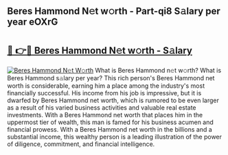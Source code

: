 ## Beres Hammond N𝚎t w𝚘rth - Part-qi8 S𝚊lary per year eOXrG

# <h2><a href="http://gc1bi7.nevu.top/?p=Beres+Hammond">🔗 👉🔴 Beres Hammond N𝚎t w𝚘rth - S𝚊lary</a></h2>

[![Beres Hammond N𝚎t W𝚘rth](https://i.imgur.com/Oavwk0R.jpeg)](http://gc1bi7.nevu.top/?p=Beres+Hammond)
What is Beres Hammond n𝚎t w𝚘rth? What is Beres Hammond s𝚊lary per year?
This rich person's Beres Hammond net worth is considerable, earning him a place among the industry's most financially successful. His income from his job is impressive, but it is dwarfed by Beres Hammond net worth, which is rumored to be even larger as a result of his varied business activities and valuable real estate investments. With a Beres Hammond net worth that places him in the uppermost tier of wealth, this man is famed for his business acumen and financial prowess. With a Beres Hammond net worth in the billions and a substantial income, this wealthy person is a leading illustration of the power of diligence, commitment, and financial intelligence.
